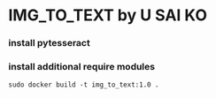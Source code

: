 # IMG_TO_TEXT by U SAI KO
### install pytesseract
### install additional require modules

```
sudo docker build -t img_to_text:1.0 .
```

